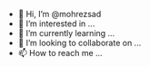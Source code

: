 - 👋 Hi, I’m @mohrezsad
- 👀 I’m interested in ...
- 🌱 I’m currently learning ...
- 💞️ I’m looking to collaborate on ...
- 📫 How to reach me ...

<!---
mohrezsad/mohrezsad is a ✨ special ✨ repository because its `README.md` (this file) appears on your GitHub profile.
You can click the Preview link to take a look at your changes.
--->
